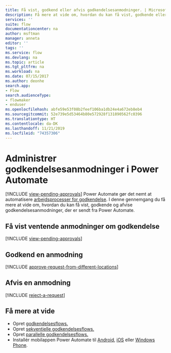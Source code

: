 ```yaml
---
title: Få vist, godkend eller afvis godkendelsesanmodninger. | Microsoft Docs
description: Få mere at vide om, hvordan du kan få vist, godkende eller afvise godkendelsesanmodninger i Power Automate.
services: ''
suite: flow
documentationcenter: na
author: msftman
manager: anneta
editor: ''
tags: ''
ms.service: flow
ms.devlang: na
ms.topic: article
ms.tgt_pltfrm: na
ms.workload: na
ms.date: 07/15/2017
ms.author: deonhe
search.app:
- Flow
search.audienceType:
- flowmaker
- enduser
ms.openlocfilehash: abfe59e53f08b2feef106ba1db24e4a672eb8eb4
ms.sourcegitcommit: 52e739e5d53464b80e572928f131890562fc0396
ms.translationtype: HT
ms.contentlocale: da-DK
ms.lasthandoff: 11/21/2019
ms.locfileid: "74357306"
---
```

# <a name="manage-approval-requests-in-power-automate"></a>Administrer godkendelsesanmodninger i Power Automate
[!INCLUDE [view-pending-approvals](includes/cc-rebrand.md)]
Power Automate gør det nemt at automatisere [arbejdsprocesser for godkendelse](modern-approvals.md). I denne gennemgang du få mere at vide om, hvordan du kan få vist, godkende og afvise godkendelsesanmodninger, der er sendt fra Power Automate.

## <a name="view-pending-approval-requests"></a>Få vist ventende anmodninger om godkendelse
[!INCLUDE [view-pending-approvals](includes/view-pending-approvals.md)]

## <a name="approve-a-request"></a>Godkend en anmodning
[!INCLUDE [approve-request-from-different-locations](includes/approve-request-from-different-locations.md)]

## <a name="reject-a-request"></a>Afvis en anmodning
[!INCLUDE [reject-a-request](includes/reject-a-request.md)]



## <a name="learn-more"></a>Få mere at vide
* Opret [godkendelsesflows.](modern-approvals.md)
* Opret [sekventielle godkendelsesflows.](sequential-modern-approvals.md)
* Opret [parallelle godkendelsesflows.](parallel-modern-approvals.md)
* Installér mobilappen Power Automate til [Android](https://aka.ms/flowmobiledocsandroid), [iOS](https://aka.ms/flowmobiledocsios) eller [Windows Phone](https://aka.ms/flowmobilewindows).

